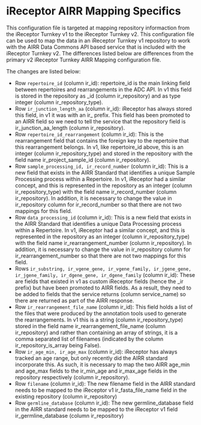 # iReceptor AIRR Mapping Specifics

This configuration file is targeted at mapping repository informaction from the
iReceptor Turnkey v1 to the iReceptor Turnkey v2. This
configuration file can be used to map the data in an iReceptor Turnkey v1 repository
to work with the AIRR Data Commons API based service that is included with the
iReceptor Turnkey v2. The differences listed below are differences from the primary
v2 iReceptor Turnkey AIRR Mapping configuration file.

The changes are listed below:

- Row `repertoire_id` (column ir_id): repertoire_id is the main linking field between repertoires and rearrangements in the ADC API. In v1 this field is stored in the repository as \_id (column ir_repository) and as type integer (column ir_repository_type).
- Row `ir_junction_length_aa` (column ir_id): iReceptor has always stored this field, in v1 it was with an ir_ prefix. This field has been promoted to an AIRR field so we need to tell the service that the repository field is ir_junction_aa_length (column ir_repository).
- Row `repertoire_id_rearrangement` (column ir_id): This is the rearrangement field that contains the foreign key to the repertoire that this rearrangement belongs. In v1, like repertoire_id above, this is an integer (column ir_repository_type) and stored in the repository with the field name ir_project_sample_id (column ir_repository).
- Row `sample_processing_id, ir_record_number` (column ir_id): This is a new field that exists in the AIRR Standard that identifies a unique Sample Processing process within a Repertoire. In v1, iReceptor had a similar concept, and this is represented in the repository as an integer (column ir_repository_type) with the field name ir_record_number (column ir_repository). In addition, it is necessary to change the value in ir_repository column for ir_record_number so that there are not two mappings for this field. 
- Row `data_processing_id` (column ir_id): This is a new field that exists in the AIRR Standard that identifies a unique Data Processing process within a Repertoire. In v1, iReceptor had a similar concept, and this is represented in the repository as an integer (column ir_repository_type) with the field name ir_rearrangement_number (column ir_repository). In addition, it is necessary to change the value in ir_repository column for ir_rearrangement_number so that there are not two mappings for this field.
- Rows `ir_substring, ir_vgene_gene, ir_vgene_family, ir_jgene_gene, ir_jgene_family, ir_dgene_gene, ir_dgene_family` (column ir_id): These are fields that existed in v1 as custom iReceptor fields (hence the \_ir prefix) but have been promoted to AIRR fields. As a result, they need to be added to fields that the service returns (column service_name) so there are returned as part of the AIRR response.
- Row `ir_rearrangement_file_name` (column ir_id): This field holds a list of the files that were produced by the annotation tools used to generate the rearrangements. In v1 this is a string (column ir_repository_type) stored in the field name ir_rearrangement_file_name (column ir_repository) and rather than containing an array of strings, it is a comma separated list of filenames (indicated by the column ir_repository_is_array being False).
- Row `ir_age_min, ir_age_max` (column ir_id): iReceptor has always tracked an age range, but only recently did the AIRR standard incorporate this. As such, it is necessary to map the two AIRR age_min and age_max fields to the ir_min_age and ir_max_age fields in the repository respectively (column ir_repository).
- Row `filename` (column ir_id): The new filename field in the AIRR standard needs to be mapped to the iReceptor v1 ir_fasta_file_name field in the existing repository (column ir_repository)
- Row `germline_database` (column ir_id): The new germline_database field in the AIRR standard needs to be mapped to the iReceptor v1 field ir_germline_database (column ir_repository)
